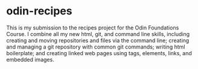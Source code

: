 # odin-recipes
This is my submission to the recipes project for the Odin Foundations Course. I combine all my new html, git, and command line skills, including creating and moving repositories and files via the command line; creating and managing a git repository with common git commands; writing html boilerplate; and creating linked web pages using tags, elements, links, and embedded images.
